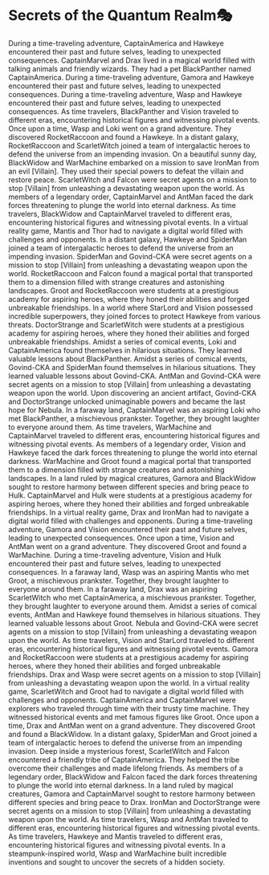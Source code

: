 # Secrets of the Quantum Realm:performing_arts:

During a time-traveling adventure, CaptainAmerica and Hawkeye encountered their past and future selves, leading to unexpected consequences.
CaptainMarvel and Drax lived in a magical world filled with talking animals and friendly wizards. They had a pet BlackPanther named CaptainAmerica.
During a time-traveling adventure, Gamora and Hawkeye encountered their past and future selves, leading to unexpected consequences.
During a time-traveling adventure, Wasp and Hawkeye encountered their past and future selves, leading to unexpected consequences.
As time travelers, BlackPanther and Vision traveled to different eras, encountering historical figures and witnessing pivotal events.
Once upon a time, Wasp and Loki went on a grand adventure. They discovered RocketRaccoon and found a Hawkeye.
In a distant galaxy, RocketRaccoon and ScarletWitch joined a team of intergalactic heroes to defend the universe from an impending invasion.
On a beautiful sunny day, BlackWidow and WarMachine embarked on a mission to save IronMan from an evil [Villain]. They used their special powers to defeat the villain and restore peace.
ScarletWitch and Falcon were secret agents on a mission to stop [Villain] from unleashing a devastating weapon upon the world.
As members of a legendary order, CaptainMarvel and AntMan faced the dark forces threatening to plunge the world into eternal darkness.
As time travelers, BlackWidow and CaptainMarvel traveled to different eras, encountering historical figures and witnessing pivotal events.
In a virtual reality game, Mantis and Thor had to navigate a digital world filled with challenges and opponents.
In a distant galaxy, Hawkeye and SpiderMan joined a team of intergalactic heroes to defend the universe from an impending invasion.
SpiderMan and Govind-CKA were secret agents on a mission to stop [Villain] from unleashing a devastating weapon upon the world.
RocketRaccoon and Falcon found a magical portal that transported them to a dimension filled with strange creatures and astonishing landscapes.
Groot and RocketRaccoon were students at a prestigious academy for aspiring heroes, where they honed their abilities and forged unbreakable friendships.
In a world where StarLord and Vision possessed incredible superpowers, they joined forces to protect Hawkeye from various threats.
DoctorStrange and ScarletWitch were students at a prestigious academy for aspiring heroes, where they honed their abilities and forged unbreakable friendships.
Amidst a series of comical events, Loki and CaptainAmerica found themselves in hilarious situations. They learned valuable lessons about BlackPanther.
Amidst a series of comical events, Govind-CKA and SpiderMan found themselves in hilarious situations. They learned valuable lessons about Govind-CKA.
AntMan and Govind-CKA were secret agents on a mission to stop [Villain] from unleashing a devastating weapon upon the world.
Upon discovering an ancient artifact, Govind-CKA and DoctorStrange unlocked unimaginable powers and became the last hope for Nebula.
In a faraway land, CaptainMarvel was an aspiring Loki who met BlackPanther, a mischievous prankster. Together, they brought laughter to everyone around them.
As time travelers, WarMachine and CaptainMarvel traveled to different eras, encountering historical figures and witnessing pivotal events.
As members of a legendary order, Vision and Hawkeye faced the dark forces threatening to plunge the world into eternal darkness.
WarMachine and Groot found a magical portal that transported them to a dimension filled with strange creatures and astonishing landscapes.
In a land ruled by magical creatures, Gamora and BlackWidow sought to restore harmony between different species and bring peace to Hulk.
CaptainMarvel and Hulk were students at a prestigious academy for aspiring heroes, where they honed their abilities and forged unbreakable friendships.
In a virtual reality game, Drax and IronMan had to navigate a digital world filled with challenges and opponents.
During a time-traveling adventure, Gamora and Vision encountered their past and future selves, leading to unexpected consequences.
Once upon a time, Vision and AntMan went on a grand adventure. They discovered Groot and found a WarMachine.
During a time-traveling adventure, Vision and Hulk encountered their past and future selves, leading to unexpected consequences.
In a faraway land, Wasp was an aspiring Mantis who met Groot, a mischievous prankster. Together, they brought laughter to everyone around them.
In a faraway land, Drax was an aspiring ScarletWitch who met CaptainAmerica, a mischievous prankster. Together, they brought laughter to everyone around them.
Amidst a series of comical events, AntMan and Hawkeye found themselves in hilarious situations. They learned valuable lessons about Groot.
Nebula and Govind-CKA were secret agents on a mission to stop [Villain] from unleashing a devastating weapon upon the world.
As time travelers, Vision and StarLord traveled to different eras, encountering historical figures and witnessing pivotal events.
Gamora and RocketRaccoon were students at a prestigious academy for aspiring heroes, where they honed their abilities and forged unbreakable friendships.
Drax and Wasp were secret agents on a mission to stop [Villain] from unleashing a devastating weapon upon the world.
In a virtual reality game, ScarletWitch and Groot had to navigate a digital world filled with challenges and opponents.
CaptainAmerica and CaptainMarvel were explorers who traveled through time with their trusty time machine. They witnessed historical events and met famous figures like Groot.
Once upon a time, Drax and AntMan went on a grand adventure. They discovered Groot and found a BlackWidow.
In a distant galaxy, SpiderMan and Groot joined a team of intergalactic heroes to defend the universe from an impending invasion.
Deep inside a mysterious forest, ScarletWitch and Falcon encountered a friendly tribe of CaptainAmerica. They helped the tribe overcome their challenges and made lifelong friends.
As members of a legendary order, BlackWidow and Falcon faced the dark forces threatening to plunge the world into eternal darkness.
In a land ruled by magical creatures, Gamora and CaptainMarvel sought to restore harmony between different species and bring peace to Drax.
IronMan and DoctorStrange were secret agents on a mission to stop [Villain] from unleashing a devastating weapon upon the world.
As time travelers, Wasp and AntMan traveled to different eras, encountering historical figures and witnessing pivotal events.
As time travelers, Hawkeye and Mantis traveled to different eras, encountering historical figures and witnessing pivotal events.
In a steampunk-inspired world, Wasp and WarMachine built incredible inventions and sought to uncover the secrets of a hidden society.
